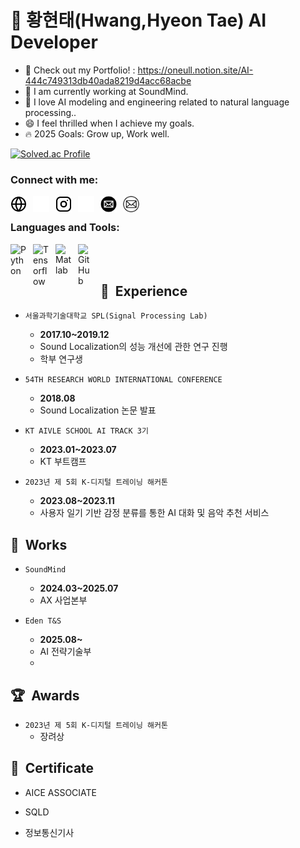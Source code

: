 # 🐥 황현태(Hwang,Hyeon Tae) AI Developer

- 🔭 Check out my Portfolio! : https://oneull.notion.site/AI-444c749313db40ada8219d4acc68acbe
- 🌱 I am currently working at SoundMind.
- 👯 I love AI modeling and engineering related to natural language processing..
- 😄 I feel thrilled when I achieve my goals.
- 🔥 2025 Goals: Grow up, Work well.

[![Solved.ac Profile](http://mazassumnida.wtf/api/v2/generate_badge?boj=gusxo3975)](https://solved.ac/gusxo3975)

### Connect with me:

[<img align="left" alt="Portfolio" src="./img/globe-light.svg" height="26px" style="padding-right:10px;"/>](https://oneull.notion.site/AI-444c749313db40ada8219d4acc68acbe#gh-light-mode-only)
[<img align="left" alt="Portfolio" src="./img/globe-dark.svg" height="26px" style="padding-right:10px;"/>](https://oneull.notion.site/AI-444c749313db40ada8219d4acc68acbe#gh-dark-mode-only)

[<img align="left" alt="Instagram" src="./img/instagram-light.svg" height="26px" style="padding-right:10px;" />](https://instagram.com/oneul_hyeon#gh-light-mode-only)
[<img align="left" alt="Instagram" src="./img/instagram-dark.svg" height="26px" style="padding-right:10px;" />](https://instagram.com/oneul_hyeon#gh-dark-mode-only)

[<img align="left" alt="Mail" src="./img/email-light.svg" height="26px" style="padding-right:10px;">](mailto:gusxo3975@naver.com#gh-dark-mode-only)
[<img align="left" alt="Mail" src="./img/email-dark.svg" height="26px" style="padding-right:10px;">](mailto:gusxo3975@naver.com#gh-light-mode-only)
<br>

### Languages and Tools:

<img align="left" alt="Python" width="26px" src="https://cdn.jsdelivr.net/gh/devicons/devicon/icons/python/python-original.svg" style="padding-right:10px;" />
<img align="left" alt="Tensorflow" width="26px" src="https://cdn.jsdelivr.net/gh/devicons/devicon/icons/tensorflow/tensorflow-original.svg" style="padding-right:10px;" />
<img align="left" alt="Matlab" width="26px" src="https://cdn.jsdelivr.net/gh/devicons/devicon/icons/matlab/matlab-original.svg" style="padding-right:10px;" />
<img align="left" alt="GitHub" width="26px" src="https://user-images.githubusercontent.com/3369400/139448065-39a229ba-4b06-434b-bc67-616e2ed80c8f.png" style="padding-right:10px;" />

<br />
<br />

## 🚀&nbsp;&nbsp;Experience

- `서울과학기술대학교 SPL(Signal Processing Lab)`
    - **2017.10~2019.12**
    - Sound Localization의 성능 개선에 관한 연구 진행
    - 학부 연구생

- `54TH RESEARCH WORLD INTERNATIONAL CONFERENCE`
    - **2018.08**
    - Sound Localization 논문 발표

- `KT AIVLE SCHOOL AI TRACK 3기`
    - **2023.01~2023.07**
    - KT 부트캠프

- `2023년 제 5회 K-디지털 트레이닝 해커톤`
    - **2023.08~2023.11**
    - 사용자 일기 기반 감정 분류를 통한 AI 대화 및 음악 추천 서비스

## 💼&nbsp;&nbsp;Works

- `SoundMind`
    - **2024.03~2025.07**
    - AX 사업본부

- `Eden T&S`
    - **2025.08~**
    - AI 전략기술부
    - 
## 🏆&nbsp;&nbsp;Awards

- `2023년 제 5회 K-디지털 트레이닝 해커톤`
    - 장려상

## 🧾&nbsp;&nbsp;Certificate

- AICE ASSOCIATE

- SQLD

- 정보통신기사

